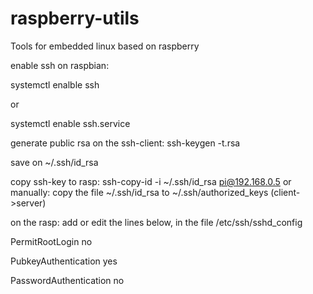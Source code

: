 # raspberry-utils
Tools for embedded linux based on raspberry

enable ssh on raspbian:

systemctl enalble ssh

or

systemctl enable ssh.service

generate public rsa on the ssh-client:
ssh-keygen -t.rsa

save on ~/.ssh/id_rsa

copy ssh-key to rasp:
ssh-copy-id -i ~/.ssh/id_rsa pi@192.168.0.5
or manually:
copy the file ~/.ssh/id_rsa to ~/.ssh/authorized_keys		(client->server)

on the rasp:
add or edit the lines below, in the file /etc/ssh/sshd_config

PermitRootLogin no

PubkeyAuthentication yes

PasswordAuthentication no



